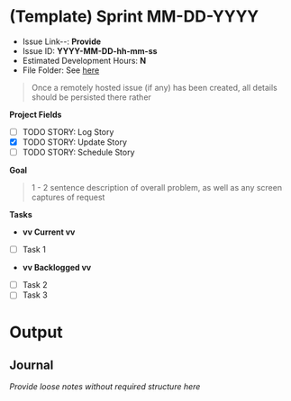 # (Template) Sprint MM-DD-YYYY

- Issue Link--: **Provide**
- Issue ID: **YYYY-MM-DD-hh-mm-ss**
- Estimated Development Hours: **N**
- File Folder: See [here](<../../Files/Short Name MM-DD-YYYY>)

> Once a remotely hosted issue (if any) has been created, all details should be persisted there rather

__Project Fields__
- [ ] TODO STORY: Log Story
- [x] TODO STORY: Update Story 
- [ ] TODO STORY: Schedule Story

__Goal__

> 1 - 2 sentence description of overall problem, as well as any screen captures of request

__Tasks__

- __vv Current vv__
- [ ] Task 1
- __vv Backlogged vv__
- [ ] Task 2
- [ ] Task 3

# Output

## Journal

*Provide loose notes without required structure here*
